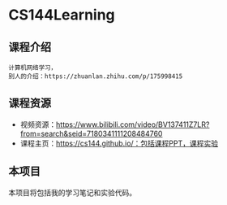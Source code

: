 # CS144Learning

## 课程介绍
    计算机网络学习，
    别人的介绍：https://zhuanlan.zhihu.com/p/175998415
## 课程资源
 
 - 视频资源：https://www.bilibili.com/video/BV137411Z7LR?from=search&seid=7180341111208484760
 - 课程主页：https://cs144.github.io/：包括课程PPT，课程实验

## 本项目
  本项目将包括我的学习笔记和实验代码。
